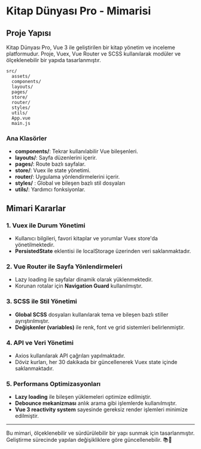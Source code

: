 # Kitap Dünyası Pro - Mimarisi

## Proje Yapısı
Kitap Dünyası Pro, Vue 3 ile geliştirilen bir kitap yönetim ve inceleme platformudur. Proje, Vuex, Vue Router ve SCSS kullanılarak modüler ve ölçeklenebilir bir yapıda tasarlanmıştır.

```
src/
  assets/
  components/
  layouts/
  pages/
  store/
  router/
  styles/
  utils/
  App.vue
  main.js
```

### Ana Klasörler
- **components/**: Tekrar kullanılabilir Vue bileşenleri.
- **layouts/**: Sayfa düzenlerini içerir.
- **pages/**: Route bazlı sayfalar.
- **store/**: Vuex ile state yönetimi.
- **router/**: Uygulama yönlendirmelerini içerir.
- **styles/** : Global ve bileşen bazlı stil dosyaları
- **utils/**: Yardımcı fonksiyonlar.

## Mimari Kararlar
### 1. **Vuex ile Durum Yönetimi**
- Kullanıcı bilgileri, favori kitaplar ve yorumlar Vuex store'da yönetilmektedir.
- **PersistedState** eklentisi ile localStorage üzerinden veri saklanmaktadır.

### 2. **Vue Router ile Sayfa Yönlendirmeleri**
- Lazy loading ile sayfalar dinamik olarak yüklenmektedir.
- Korunan rotalar için **Navigation Guard** kullanılmıştır.

### 3. **SCSS ile Stil Yönetimi**
- **Global SCSS** dosyaları kullanılarak tema ve bileşen bazlı stiller ayrıştırılmıştır.
- **Değişkenler (variables)** ile renk, font ve grid sistemleri belirlenmiştir.

### 4. **API ve Veri Yönetimi**
- Axios kullanılarak API çağrıları yapılmaktadır.
- Döviz kurları, her 30 dakikada bir güncellenerek Vuex state içinde saklanmaktadır.


### 5. **Performans Optimizasyonları**
- **Lazy loading** ile bileşen yüklemeleri optimize edilmiştir.
- **Debounce mekanizması** anlık arama gibi işlemlerde kullanılmıştır.
- **Vue 3 reactivity system** sayesinde gereksiz render işlemleri minimize edilmiştir.

---
Bu mimari, ölçeklenebilir ve sürdürülebilir bir yapı sunmak için tasarlanmıştır. Geliştirme sürecinde yapılan değişikliklere göre güncellenebilir. 📚🚀

